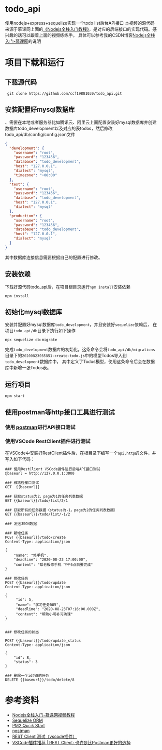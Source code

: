 # todo_api
使用nodejs+express+sequelize实现一个todo list后台API接口
本视频的源代码来源于慕课网上面的[《Nodejs全栈入门教程》](https://www.imooc.com/video/20694)，是对应的后端接口的实现代码。感兴趣的话可以跟着上面的视频练练手。
具体可以参考我的CSDN博客[Nodejs全栈入门-慕课网]()的说明

# 项目下载和运行
## 下载源代码
```
 git clone https://github.com/ccf19881030/todo_api.git
```
## 安装配置好mysql数据库
、需要在本地或者服务器比如腾讯云、阿里云上面配置安装好mysql数据库并创建数据库todo_development以及对应的表todos，然后修改todo_api/db/config/config.json文件
```json
{
  "development": {
    "username": "root",
    "password": "123456",
    "database": "todo_development",
    "host": "127.0.0.1",
    "dialect": "mysql",
    "timezone": "+08:00"
  },
  "test": {
    "username": "root",
    "password": "123456",
    "database": "todo_development",
    "host": "127.0.0.1",
    "dialect": "mysql"
  },
  "production": {
    "username": "root",
    "password": "123456",
    "database": "todo_development",
    "host": "127.0.0.1",
    "dialect": "mysql"
  }
}
```
其中数据库连接信息需要根据自己的配置进行修改。

## 安装依赖
下载好源代码todo_api后，在项目根目录运行` npm install `安装依赖
```npm
npm install
```

## 初始化mysql数据库
安装并配置好mysql数据库`todo_development`，并且安装好`sequelize`依赖后，
在项目`todo_api/db`目录下执行如下操作
```
npx sequelize db:migrate
```
完成`todo_development`数据库的初始化，这条命令会将`todo_api/db/migrations`目录下的`20200823035851-create-todo.js`中的模型Todos导入到`todo_development`数据库中，
其中定义了Todos模型，使用这条命令后会在数据库中新增一张Todos表。



## 运行项目
```npm
npm start
```

## 使用postman等http接口工具进行测试

### 使用 [postman](https://www.postman.com/)进行API接口测试

### 使用VSCode RestClient插件进行测试
在VSCode中安装好RestClient插件后，在根目录下编写一个` api.http `的文件，并写入如下代码：
```RestClient
### 使用RestClient VSCode插件进行后端API接口测试
@baseurl = http://127.0.0.1:3000

### 根路径接口测试
GET  {{baseurl}}

### 获取status为2，page为1的任务列表数据
GET {{baseurl}}/todo/list/2/1

### 获取所有的任务数据（status为-1，page为2的任务列表数据）
GET {{baseurl}}/todo/list/-1/2

### 发送JSON数据

### 新增任务
POST {{baseurl}}/todo/create
Content-Type: application/json

{
    "name": "修手机",
    "deadline": "2020-08-23 17:00:00",
    "content": "帮老板修手机 下午5点前要完成"
}

### 修改任务
POST {{baseurl}}/todo/update
Content-Type: application/json

{
     "id": 5,
     "name": "学习任务005",
     "deadline": "2020-08-23T07:16:00.000Z",
     "content": "帮助小明补习功课"
}


### 修改任务的状态 

POST {{baseurl}}/todo/update_status
Content-Type: application/json

{
    "id": 8,
    "status": 3
}

### 删除一个id为8的任务
DELETE {{baseurl}}/todo/delete/8

```


# 参考资料
- [Nodejs全栈入门-慕课网视频教程](https://www.imooc.com/learn/1199)
- [Sequelize ORM](https://sequelize.org/)
- [PM2 Qucik Start](https://pm2.keymetrics.io/docs/usage/quick-start/)
- [postman](https://www.postman.com/)
- [REST Client 测试（vscode插件）](https://www.jianshu.com/p/be63bb085844)
- [VSCode插件推荐 | REST Client: 也许是比Postman更好的选择 ](https://www.sohu.com/a/295730790_791833)
